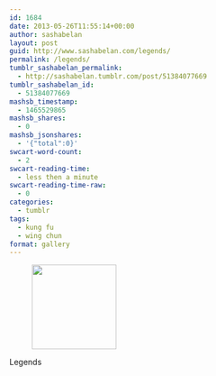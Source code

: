 ```yaml
---
id: 1684
date: 2013-05-26T11:55:14+00:00
author: sashabelan
layout: post
guid: http://www.sashabelan.com/legends/
permalink: /legends/
tumblr_sashabelan_permalink:
  - http://sashabelan.tumblr.com/post/51384077669
tumblr_sashabelan_id:
  - 51384077669
mashsb_timestamp:
  - 1465529865
mashsb_shares:
  - 0
mashsb_jsonshares:
  - '{"total":0}'
swcart-word-count:
  - 2
swcart-reading-time:
  - less then a minute
swcart-reading-time-raw:
  - 0
categories:
  - tumblr
tags:
  - kung fu
  - wing chun
format: gallery
---
```

<div id='gallery-365' class='gallery galleryid-1684 gallery-columns-3 gallery-size-thumbnail'>
  <figure class='gallery-item'> 
  
  <div class='gallery-icon portrait'>
    <a href='http://www.sashabelan.ru/legends/attachment/1685/'><img width="150" height="150" src="http://www.sashabelan.ru/wp-content/uploads/2013/05/tumblr_mnemg2W0bQ1qarj97o1_500-150x150.jpg" class="attachment-thumbnail size-thumbnail" alt="" /></a>
  </div></figure>
</div>

Legends